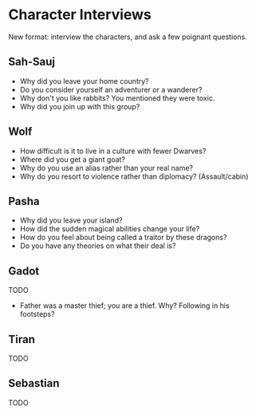 # Character Interviews

New format: interview the characters, and ask a few poignant questions.

## Sah-Sauj

- Why did you leave your home country?
- Do you consider yourself an adventurer or a wanderer?
- Why don't you like rabbits? You mentioned they were toxic.
- Why did you join up with this group?

## Wolf

- How difficult is it to live in a culture with fewer Dwarves?
- Where did you get a giant goat?
- Why do you use an alias rather than your real name?
- Why do you resort to violence rather than diplomacy? (Assault/cabin)

## Pasha

- Why did you leave your island?
- How did the sudden magical abilities change your life?
- How do you feel about being called a traitor by these dragons?
- Do you have any theories on what their deal is?

## Gadot

TODO

- Father was a master thief; you are a thief. Why? Following in his footsteps?

## Tiran

TODO

## Sebastian

TODO
